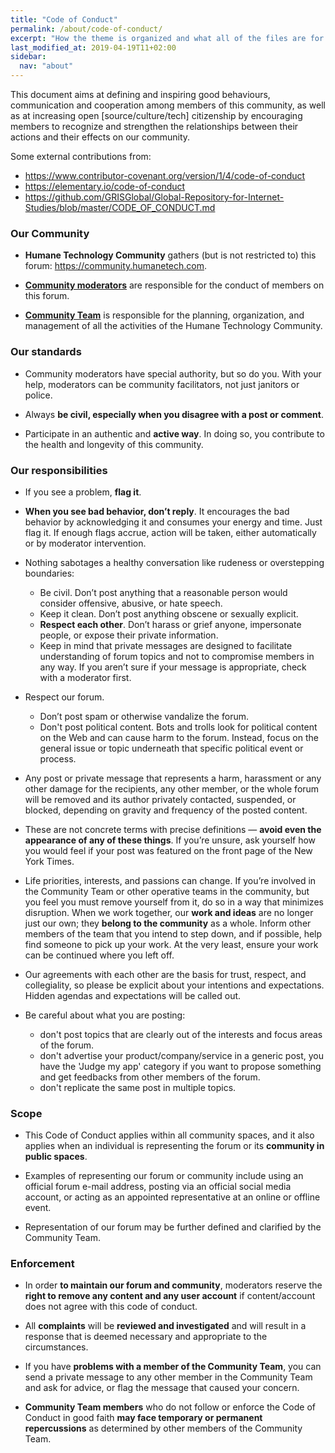 ```yaml
---
title: "Code of Conduct"
permalink: /about/code-of-conduct/
excerpt: "How the theme is organized and what all of the files are for."
last_modified_at: 2019-04-19T11+02:00
sidebar:
  nav: "about"
---
```




This document aims at defining and inspiring good behaviours, communication and cooperation among members of this community, as well as at increasing open [source/culture/tech] citizenship by encouraging members to recognize and strengthen the relationships between their actions and their effects on our community.

Some external contributions from:
-  https://www.contributor-covenant.org/version/1/4/code-of-conduct
- https://elementary.io/code-of-conduct
- https://github.com/GRISGlobal/Global-Repository-for-Internet-Studies/blob/master/CODE_OF_CONDUCT.md

### Our Community

- **Humane Technology Community** gathers (but is not restricted to) this forum: https://community.humanetech.com.

- **[Community moderators](https://community.humanetech.com/g/moderators)** are responsible for the conduct of members on this forum.

- **[Community Team](https://community.humanetech.com/g/CommunityTeam)** is responsible for the planning, organization, and management of all the activities of the Humane Technology Community.

### Our standards

- Community moderators have special authority, but so do you. With your help, moderators can be community facilitators, not just janitors or police.

- Always **be civil, especially when you disagree with a post or comment**.

- Participate in an authentic and **active way**. In doing so, you contribute to the health and longevity of this community.


### Our responsibilities

- If you see a problem, **flag it**.

- **When you see bad behavior, don’t reply**. It encourages the bad behavior by acknowledging it and consumes your energy and time. Just flag it. If enough flags accrue, action will be taken, either automatically or by moderator intervention.

- Nothing sabotages a healthy conversation like rudeness or overstepping boundaries:
  - Be civil. Don’t post anything that a reasonable person would consider offensive, abusive, or hate speech.
  - Keep it clean. Don’t post anything obscene or sexually explicit.
  - **Respect each other**. Don’t harass or grief anyone, impersonate people, or expose their private information.
  - Keep in mind that private messages are designed to facilitate understanding of forum topics and not to compromise members in any way. If you aren’t sure if your message is appropriate, check with a moderator first.

- Respect our forum.
  - Don’t post spam or otherwise vandalize the forum.
  - Don't post political content. Bots and trolls look for political content on the Web and can cause harm to the forum. Instead, focus on the general issue or topic underneath that specific political event or process.

- Any post or private message that represents a harm, harassment or any other damage for the recipients, any other member, or the whole forum will be removed and its author privately contacted, suspended, or blocked, depending on gravity and frequency of the posted content.

- These are not concrete terms with precise definitions — **avoid even the appearance of any of these things**. If you’re unsure, ask yourself how you would feel if your post was featured on the front page of the New York Times.

- Life priorities, interests, and passions can change. If you’re involved in the Community Team or other operative teams in the community, but you feel you must remove yourself from it, do so in a way that minimizes disruption. When we work together, our **work and ideas** are no longer just our own; they **belong to the community** as a whole. Inform other members of the team that you intend to step down, and if possible, help find someone to pick up your work. At the very least, ensure your work can be continued where you left off.
- Our agreements with each other are the basis for trust, respect, and collegiality, so please be explicit about your intentions and expectations. Hidden agendas and expectations will be called out.
- Be careful about what you are posting:
  - don't post topics that are clearly out of the interests and focus areas of the forum.
  - don't advertise your product/company/service in a generic post, you have the 'Judge my app' category if you want to propose something and get feedbacks from other members of the forum.
  - don't replicate the same post in multiple topics.

### Scope

- This Code of Conduct applies within all community spaces, and it also applies when an individual is representing the forum or its **community in public spaces**.

- Examples of representing our forum or community include using an official forum e-mail address, posting via an official social media account, or acting as an appointed representative at an online or offline event.

- Representation of our forum may be further defined and clarified by the Community Team.

### Enforcement

- In order **to maintain our forum and community**, moderators reserve the **right to remove any content and any user account** if content/account does not agree with this code of conduct.

- All **complaints** will be **reviewed and investigated** and will result in a response that is deemed necessary and appropriate to the circumstances.

- If you have **problems with a member of the Community Team**, you can send a private message to any other member in the Community Team and ask for advice, or flag the message that caused your concern.

- **Community Team members** who do not follow or enforce the Code of Conduct in good faith **may face temporary or permanent repercussions** as determined by other members of the Community Team.
